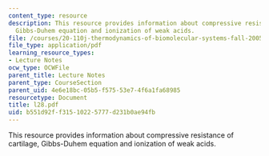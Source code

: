 ```yaml
---
content_type: resource
description: This resource provides information about compressive resistance of cartilage,
  Gibbs-Duhem equation and ionization of weak acids.
file: /courses/20-110j-thermodynamics-of-biomolecular-systems-fall-2005/b551d92ff31510225777d231b0ae94fb_l28.pdf
file_type: application/pdf
learning_resource_types:
- Lecture Notes
ocw_type: OCWFile
parent_title: Lecture Notes
parent_type: CourseSection
parent_uid: 4e6e18bc-05b5-f575-53e7-4f6a1fa68985
resourcetype: Document
title: l28.pdf
uid: b551d92f-f315-1022-5777-d231b0ae94fb
---
```

This resource provides information about compressive resistance of cartilage, Gibbs-Duhem equation and ionization of weak acids.

